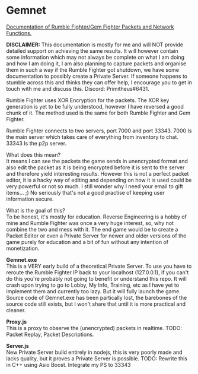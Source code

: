 # Gemnet
<u>Documentation of Rumble Fighter/Gem Fighter Packets and Network Functions.</u></br>

<strong>DISCLAIMER:</strong> This documentation is mostly for me and will NOT provide detailed support on achieving the same results. It will however contain some information which may not always be complete on what I am doing and how I am doing it, I am also planning to capture packets and organise them in such a way if the Rumble Fighter got shutdown, we have some documentation to possibly create a Private Server. If someone happens to stumble across this and thinks they can offer help, I encourage you to get in touch with me and discuss this. Discord: Primitheus#6431.</br>

Rumble Fighter uses XOR Encryption for the packets. The XOR key generation is yet to be fully understood, however I have reversed a good chunk of it. The method used is the same for both Rumble Fighter and Gem Fighter.

Rumble Fighter connects to two servers, port 7000 and port 33343. 7000 Is the main server which takes care of everything from inventory to chat. 33343 Is the p2p server. 


What does this mean? </br>
It means I can see the packets the game sends in unencrypted format and also edit the packet as it is being encrypted before it is sent to the server and therefore yield interesting results. However this is not a perfect packet editor, it is a hacky way of editing and depending on how it is used could be very powerful or not so much.
I still wonder why I need your email to gift items... ;) No seriously that's not a good practise of keeping user information secure.



What is the goal of this? </br>
To be honest, it's mostly for education. Reverse Engineering is a hobby of mine and Rumble Fighter was once a very huge interest, so, why not combine the two and mess with it. The end game would be to create a Packet Editor or even a Private Server for newer and older versions of the game purely for education and a bit of fun without any intention of monetization. 

<strong>Gemnet.exe</strong> </br>
This is a VERY early build of a theoretical Private Server. To use you have to reroute the Rumble Fighter IP back to your localhost (127.0.0.1), if you can't do this you're probably not going to benefit or understand this repo. It will crash upon trying to go to 
Lobby, My Info, Training, etc as I have yet to implement them and currently too lazy. But it will fully launch the game.
Source code of Gemnet.exe has been partically lost, the barebones of the source code still exists, but I won't share that until it is more practical and cleaner.

<strong>Proxy.js</strong> </br>
This is a proxy to observe the (unencrypted) packets in realtime.
TODO: Packet Replay, Packet Descriptions.

<strong> Server.js </strong> </br>
New Private Server build entirely in nodejs, this is very poorly made and lacks quality, but it proves a Private Server is possible. 
TODO: Rewrite this in C++ using Asio Boost. Integrate my PS to 33343





